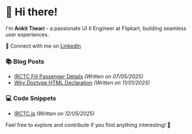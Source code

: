 # 👋 Hi there!

I'm **Ankit Tiwari** - a passionate UI II Engineer at Flipkart, building seamless user experiences.

🔗 Connect with me on [LinkedIn](https://www.linkedin.com/in/ankitt8/)

### 📚 Blog Posts
- [IRCTC Fill Passenger Details](./irctc-fill-passenger-details.md) _(Written on 07/05/2025)_
- [Why Doctype HTML Declaration](./why-doctype-html-declaration.md) _(Written on 11/01/2025)_

### 💻 Code Snippets
- [IRCTC.js](./irctc.js) _(Written on 12/05/2025)_

Feel free to explore and contribute if you find anything interesting! 🚀

